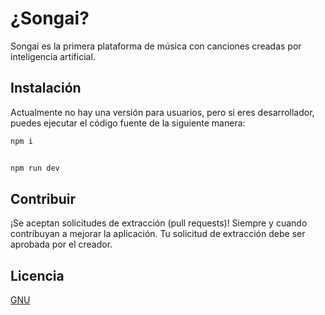 # ¿Songai?

Songai es la primera plataforma de música con canciones creadas por inteligencia artificial.

## Instalación

Actualmente no hay una versión para usuarios, pero si eres desarrollador, puedes ejecutar el código fuente de la siguiente manera:

```bash
npm i


npm run dev
```

## Contribuir

¡Se aceptan solicitudes de extracción (pull requests)! Siempre y cuando contribuyan a mejorar la aplicación. Tu solicitud de extracción debe ser aprobada por el creador.

## Licencia

[GNU](https://choosealicense.com/licenses/gpl-3.0)
